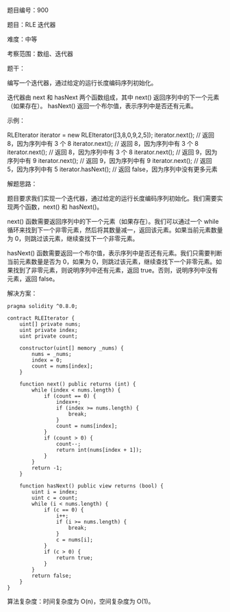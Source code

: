 题目编号：900

题目：RLE 迭代器

难度：中等

考察范围：数组、迭代器

题干：

编写一个迭代器，通过给定的运行长度编码序列初始化。

迭代器由 next 和 hasNext 两个函数组成，其中 next() 返回序列中的下一个元素（如果存在）。 hasNext() 返回一个布尔值，表示序列中是否还有元素。

示例：

RLEIterator iterator = new RLEIterator([3,8,0,9,2,5]);
iterator.next(); // 返回 8，因为序列中有 3 个 8
iterator.next(); // 返回 8，因为序列中有 3 个 8
iterator.next(); // 返回 8，因为序列中有 3 个 8
iterator.next(); // 返回 9，因为序列中有 9
iterator.next(); // 返回 9，因为序列中有 9
iterator.next(); // 返回 5，因为序列中有 5
iterator.hasNext(); // 返回 false，因为序列中没有更多元素

解题思路：

题目要求我们实现一个迭代器，通过给定的运行长度编码序列初始化。我们需要实现两个函数，next() 和 hasNext()。

next() 函数需要返回序列中的下一个元素（如果存在）。我们可以通过一个 while 循环来找到下一个非零元素，然后将其数量减一，返回该元素。如果当前元素数量为 0，则跳过该元素，继续查找下一个非零元素。

hasNext() 函数需要返回一个布尔值，表示序列中是否还有元素。我们只需要判断当前元素数量是否为 0，如果为 0，则跳过该元素，继续查找下一个非零元素。如果找到了非零元素，则说明序列中还有元素，返回 true。否则，说明序列中没有元素，返回 false。

解决方案：

```solidity
pragma solidity ^0.8.0;

contract RLEIterator {
    uint[] private nums;
    uint private index;
    uint private count;
    
    constructor(uint[] memory _nums) {
        nums = _nums;
        index = 0;
        count = nums[index];
    }
    
    function next() public returns (int) {
        while (index < nums.length) {
            if (count == 0) {
                index++;
                if (index >= nums.length) {
                    break;
                }
                count = nums[index];
            }
            if (count > 0) {
                count--;
                return int(nums[index + 1]);
            }
        }
        return -1;
    }
    
    function hasNext() public view returns (bool) {
        uint i = index;
        uint c = count;
        while (i < nums.length) {
            if (c == 0) {
                i++;
                if (i >= nums.length) {
                    break;
                }
                c = nums[i];
            }
            if (c > 0) {
                return true;
            }
        }
        return false;
    }
}
```

算法复杂度：时间复杂度为 O(n)，空间复杂度为 O(1)。